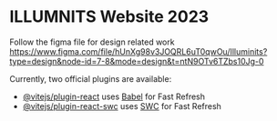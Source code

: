 # ILLUMNITS Website 2023

Follow the figma file for design related work
https://www.figma.com/file/hUnXg98v3JOQRL6uT0qwOu/Illuminits?type=design&node-id=7-8&mode=design&t=ntN9OTv6TZbs10Jg-0

Currently, two official plugins are available:

- [@vitejs/plugin-react](https://github.com/vitejs/vite-plugin-react/blob/main/packages/plugin-react/README.md) uses [Babel](https://babeljs.io/) for Fast Refresh
- [@vitejs/plugin-react-swc](https://github.com/vitejs/vite-plugin-react-swc) uses [SWC](https://swc.rs/) for Fast Refresh
